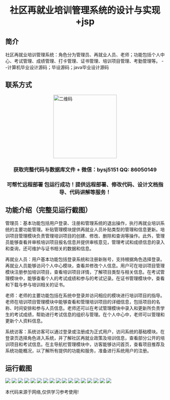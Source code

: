 <p><h1 align="center">社区再就业培训管理系统的设计与实现+jsp</h1></p>

## 简介
社区再就业培训管理系统：角色分为管理员、再就业人员、老师；功能包括个人中心、考试管理、成绩管理、打卡管理、证书管理、培训项目管理、考勤管理等。    --计算机毕业设计源码；毕设源码；java毕业设计源码


## 联系方式
<img src="https://bs-1329754181.cos.ap-shanghai.myqcloud.com/wx.jpg" alt="二维码" style="display: block; margin: 0 auto;" width="200px">
<p><h3 align="center">获取完整代码与数据库文件 + 微信：bysj5151 QQ: 86050149</h3></p>
<p><h3 align="center">可帮忙远程部署 包运行成功！提供远程部署、修改代码、设计文档指导、代码讲解等服务！</h3></p>

## 功能介绍（完整见运行截图）
管理员：基本功能包括用户登录、注册和管理系统的退出操作，执行再就业培训系统的主要功能管理。补贴管理模块提供再就业人员补贴类型的管理和信息更新。培训项目管理模块负责管理培训项目的创建、修改、删除和查询等操作。此外，管理员能够查看并审核培训项目报名信息并提供审核意见，管理考试和成绩信息的录入和查询，还可维护与证书相关的数据和信息。

再就业人员：用户基本功能包括登录系统和注册新账号，支持根据角色选择登录。再就业人员能够访问个人中心模块，查看并修改个人信息。用户可在培训项目管理模块注册参加培训项目，查看培训项目详情，了解项目类型与相关信息。在考试管理模块中，能够查看个人的考试成绩和参与的考试记录。在证书管理模块中，查看和下载与参与培训相关的证书。

老师：老师的主要功能包括在系统中登录并访问相应的模块进行培训项目的指导。老师在培训项目管理模块中能够查看和管理培训项目的详细信息，包括项目的名称、时间安排和参与人员信息。老师还可以在考试管理模块中录入和更新所负责学生的考试成绩，帮助进行考试信息的组织与管理。在个人中心中，老师可以管理和更新个人资料信息。

系统访客：系统访客可以通过登录或注册成为正式用户，访问系统的基础模块。在登录页选择角色进入系统，并了解社区再就业政策及培训信息，查看部分公开的培训项目和考试信息。在主导航栏管理模块中，访客能够访问首页，查看项目推荐及系统功能概况，以了解所有提供的功能和服务，准备进行系统用户的注册。


## 运行截图
![](https://bs-1329754181.cos.ap-shanghai.myqcloud.com/ssm/CommunityReemploymentTrainingManagementSystemJsp/img/001.jpg)
![](https://bs-1329754181.cos.ap-shanghai.myqcloud.com/ssm/CommunityReemploymentTrainingManagementSystemJsp/img/002.jpg)
![](https://bs-1329754181.cos.ap-shanghai.myqcloud.com/ssm/CommunityReemploymentTrainingManagementSystemJsp/img/003.jpg)
![](https://bs-1329754181.cos.ap-shanghai.myqcloud.com/ssm/CommunityReemploymentTrainingManagementSystemJsp/img/004.jpg)
![](https://bs-1329754181.cos.ap-shanghai.myqcloud.com/ssm/CommunityReemploymentTrainingManagementSystemJsp/img/005.jpg)
![](https://bs-1329754181.cos.ap-shanghai.myqcloud.com/ssm/CommunityReemploymentTrainingManagementSystemJsp/img/006.jpg)
![](https://bs-1329754181.cos.ap-shanghai.myqcloud.com/ssm/CommunityReemploymentTrainingManagementSystemJsp/img/007.jpg)
![](https://bs-1329754181.cos.ap-shanghai.myqcloud.com/ssm/CommunityReemploymentTrainingManagementSystemJsp/img/008.jpg)
![](https://bs-1329754181.cos.ap-shanghai.myqcloud.com/ssm/CommunityReemploymentTrainingManagementSystemJsp/img/009.jpg)
![](https://bs-1329754181.cos.ap-shanghai.myqcloud.com/ssm/CommunityReemploymentTrainingManagementSystemJsp/img/010.jpg)
![](https://bs-1329754181.cos.ap-shanghai.myqcloud.com/ssm/CommunityReemploymentTrainingManagementSystemJsp/img/011.jpg)
![](https://bs-1329754181.cos.ap-shanghai.myqcloud.com/ssm/CommunityReemploymentTrainingManagementSystemJsp/img/012.jpg)
![](https://bs-1329754181.cos.ap-shanghai.myqcloud.com/ssm/CommunityReemploymentTrainingManagementSystemJsp/img/013.jpg)
![](https://bs-1329754181.cos.ap-shanghai.myqcloud.com/ssm/CommunityReemploymentTrainingManagementSystemJsp/img/014.jpg)
![](https://bs-1329754181.cos.ap-shanghai.myqcloud.com/ssm/CommunityReemploymentTrainingManagementSystemJsp/img/015.jpg)
![](https://bs-1329754181.cos.ap-shanghai.myqcloud.com/ssm/CommunityReemploymentTrainingManagementSystemJsp/img/016.jpg)
![](https://bs-1329754181.cos.ap-shanghai.myqcloud.com/ssm/CommunityReemploymentTrainingManagementSystemJsp/img/017.jpg)

<p>本代码来源于网络,仅供学习参考使用!</p>
